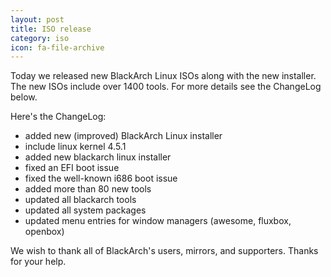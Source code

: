 ```yaml
---
layout: post
title: ISO release
category: iso
icon: fa-file-archive
---
```


Today we released new BlackArch Linux ISOs along with the new installer. The new ISOs include over 1400 tools. For more details see the ChangeLog below.

Here's the ChangeLog:

* added new (improved) BlackArch Linux installer
* include linux kernel 4.5.1
* added new blackarch linux installer
* fixed an EFI boot issue
* fixed the well-known i686 boot issue
* added more than 80 new tools
* updated all blackarch tools
* updated all system packages
* updated menu entries for window managers (awesome, fluxbox, openbox)

We wish to thank all of BlackArch's users, mirrors, and supporters. Thanks for your help.